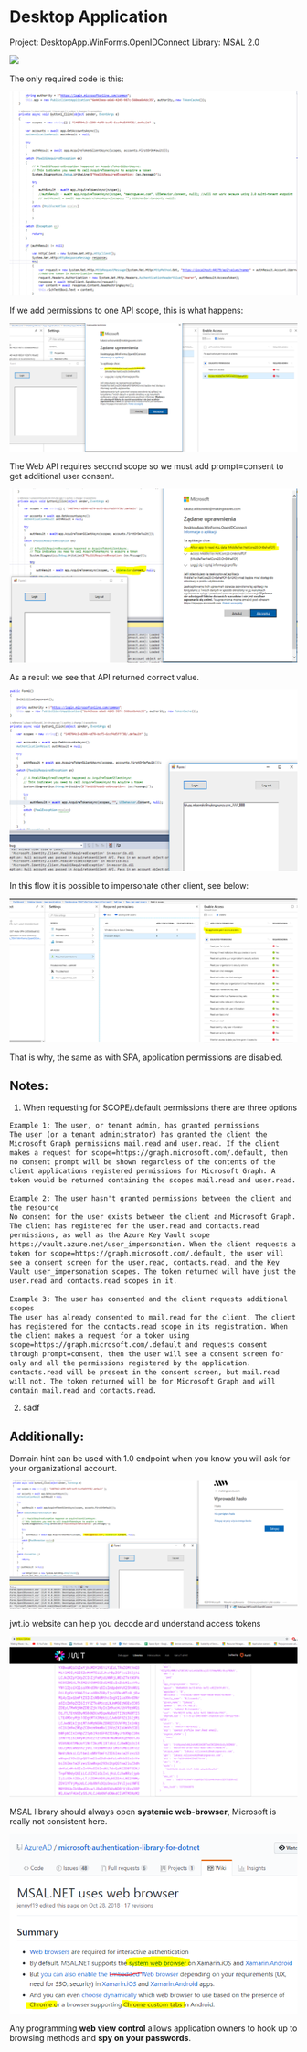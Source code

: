 # Desktop Application

Project: DesktopApp.WinForms.OpenIDConnect
Library: MSAL 2.0

![](https://docs.microsoft.com/en-us/azure/active-directory/develop/media/authentication-scenarios/native_app_to_web_api.png)
  
The only required code is this:  

![](_README/1_Code.PNG)
  
If we add permissions to one API scope, this is what happens: 

![](_README/4_Permissions_1.PNG)
  
The Web API requires second scope so we must add prompt=consent to get additional user consent.

![](_README/6_Consent.PNG)

As a result we see that API returned correct value.  
  
![](_README/7_Result.PNG)  

In this flow it is possible to impersonate other client, see below: 
  
![](_README/3_Impersonated.PNG)

That is why, the same as with SPA, application permissions are disabled. 
  
## Notes: 
1.	When requesting for SCOPE/.default permissions there are three options

```
Example 1: The user, or tenant admin, has granted permissions
The user (or a tenant administrator) has granted the client the Microsoft Graph permissions mail.read and user.read. If the client makes a request for scope=https://graph.microsoft.com/.default, then no consent prompt will be shown regardless of the contents of the client applications registered permissions for Microsoft Graph. A token would be returned containing the scopes mail.read and user.read.

Example 2: The user hasn't granted permissions between the client and the resource
No consent for the user exists between the client and Microsoft Graph. The client has registered for the user.read and contacts.read permissions, as well as the Azure Key Vault scope https://vault.azure.net/user_impersonation. When the client requests a token for scope=https://graph.microsoft.com/.default, the user will see a consent screen for the user.read, contacts.read, and the Key Vault user_impersonation scopes. The token returned will have just the user.read and contacts.read scopes in it.

Example 3: The user has consented and the client requests additional scopes
The user has already consented to mail.read for the client. The client has registered for the contacts.read scope in its registration. When the client makes a request for a token using scope=https://graph.microsoft.com/.default and requests consent through prompt=consent, then the user will see a consent screen for only and all the permissions registered by the application. contacts.read will be present in the consent screen, but mail.read will not. The token returned will be for Microsoft Graph and will contain mail.read and contacts.read.
```

2.    sadf


## Additionally: 

Domain hint can be used with 1.0 endpoint when you know you will ask for your organizational account. 

![](_README/5_DomainHint.PNG)  

jwt.io website can help you decode and understand access tokens 

![](_README/9_jwtio.PNG)  

MSAL library should always open **systemic web-browser**, Microsoft is really not consistent here. 

![](_README/8_Uff.PNG)  

Any programming **web view control** allows application owners to hook up to browsing methods and **spy on your passwords**. 